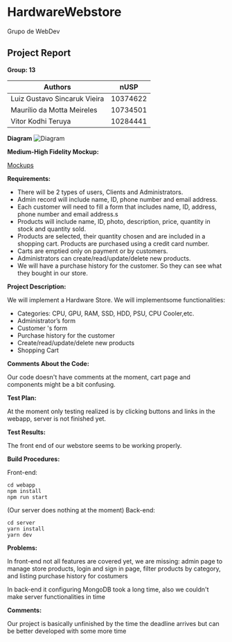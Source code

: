 # HardwareWebstore
Grupo de WebDev

## Project Report

**Group: 13**

| **Authors** | **nUSP** |
| --- | --- |
| Luiz Gustavo Sincaruk Vieira | 10374622 |
| Maurílio da Motta Meireles | 10734501 |
| Vitor Kodhi Teruya | 10284441 |

**Diagram**
![Diagram](diagram.png)

**Medium-High Fidelity Mockup:**

[Mockups](https://www.figma.com/proto/Fwt6kR6XM6HhqzZK6LvhAx/Medium-High-Fidelity-Mockup?node-id=6%3A2&scaling=min-zoom&page-id=0%3A1)

**Requirements:**

- There will be 2 types of users, Clients and Administrators.
- Admin record will include name, ID, phone number and email address.
- Each customer will need to fill a form that includes name, ID, address, phone
    number and email address.s
- Products will include name, ID, photo, description, price, quantity in stock and
    quantity sold.
- Products are selected, their quantity chosen and are included in a shopping
    cart. Products are purchased using a credit card number.
- Carts are emptied only on payment or by customers.
- Administrators can create/read/update/delete new products.
- We will have a purchase history for the customer. So they can see what they
    bought in our store.

**Project Description:**

We will implement a Hardware Store. We will implementsome functionalities:

- Categories: CPU, GPU, RAM, SSD, HDD, PSU, CPU Cooler,etc.
- Administrator’s form
- Customer 's form
- Purchase history for the customer
- Create/read/update/delete new products
- Shopping Cart

**Comments About the Code:**

Our code doesn't have comments at the moment, cart page and components might be a bit confusing.

**Test Plan:**

At the moment only testing realized is by clicking buttons and links in the webapp, server is not finished yet.

**Test Results:**

The front end of our webstore seems to be working properly.

**Build Procedures:**

Front-end:


    cd webapp
    npm install
    npm run start


\(Our server does nothing at the moment\)
Back-end:


    cd server
    yarn install
    yarn dev



**Problems:**

In front-end not all features are covered yet, we are missing: admin page to manage store products, login and sign in page, filter products by category, and listing purchase history for costumers

In back-end it configuring MongoDB took a long time, also we couldn't make server functionalities in time

**Comments:**

Our project is basically unfinished by the time the deadline arrives but can be better developed with some more time